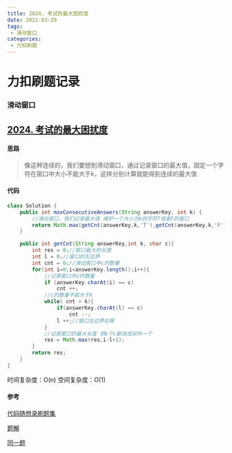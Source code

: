 ```yaml
---
title: 2024. 考试的最大困扰度
date: 2022-03-29
tags:
 - 滑动窗口
categories: 
 - 力扣刷题
---
```


# 力扣刷题记录 
### 滑动窗口
## [2024. 考试的最大困扰度](https://leetcode-cn.com/problems/maximize-the-confusion-of-an-exam/)

#### 思路
> 像这种连续的，我们要想到滑动窗口，通过记录窗口的最大值，固定一个字符在窗口中大小不能大于k，这样分别计算就能得到连续的最大值

#### 代码

```java
class Solution {
    public int maxConsecutiveAnswers(String answerKey, int k) {
        //滑动窗口，我们记录最大值 维护一个大小为k的字符T或者F的窗口
        return Math.max(getCnt(answerKey,k,'T'),getCnt(answerKey,k,'F'));
    }

    public int getCnt(String answerKey,int k, char c){
        int res = 0;//窗口最大的长度
        int l = 0;//窗口的左边界
        int cnt = 0;//滑动窗口中c的数量
        for(int i=0;i<answerKey.length();i++){
            //记录窗口中c的数量
            if (answerKey.charAt(i) == c) 
                cnt ++;
            //c的数量不能大于k
            while( cnt > k){
                if(answerKey.charAt(l) == c) 
                    cnt --;
                l ++;//窗口左边界右移
            }
            //记录窗口的最大长度 把k个c都改成另外一个
            res = Math.max(res,i-l+1);
        }
        return res;
    }
}
```
时间复杂度：O(n)
空间复杂度：O(1)

#### 参考
[代码随想录刷题集](https://programmercarl.com/0062.%E4%B8%8D%E5%90%8C%E8%B7%AF%E5%BE%84.html#%E6%80%9D%E8%B7%AF)

[题解](https://leetcode-cn.com/problems/maximize-the-confusion-of-an-exam/solution/by-ac_oier-2rii/)

[同一题](https://leetcode-cn.com/problems/max-consecutive-ones-iii/)